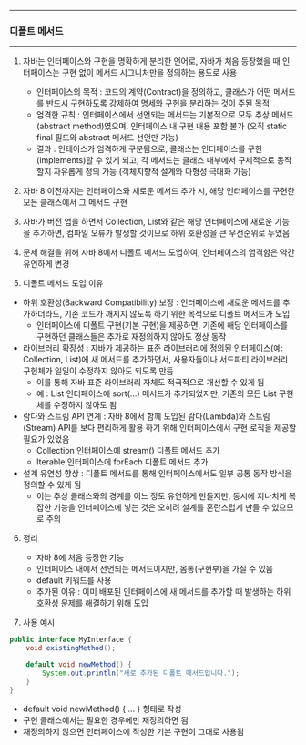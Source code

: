 -----
### 디폴트 메서드
-----
1. 자바는 인터페이스와 구현을 명확하게 분리한 언어로, 자바가 처음 등장했을 때 인터페이스는 구현 없이 메서드 시그니처만을 정의하는 용도로 사용
   - 인터페이스의 목적 : 코드의 계약(Contract)을 정의하고, 클래스가 어떤 메서드를 반드시 구현하도록 강제하여 명세와 구현을 분리하는 것이 주된 목적
   - 엄격한 규칙 : 인터페이스에서 선언되는 메서드는 기본적으로 모두 추상 메서드(abstract method)였으며, 인터페이스 내 구현 내용 포함 불가 (오직 static final 필드와 abstract 메서드 선언만 가능)
   - 결과 : 인테이스가 엄격하게 구분됨으로, 클래스는 인터페이스를 구현(implements)할 수 있게 되고, 각 메서드는 클래스 내부에서 구체적으로 동작할지 자유롭게 정의 가능 (객체지향적 설계와 다형성 극대화 가능)

2. 자바 8 이전까지는 인터페이스와 새로운 메서드 추가 시, 해당 인터페이스를 구현한 모든 클래스에서 그 메서드 구현
3. 자바가 버전 업을 하면서 Collection, List와 같은 해당 인터페이스에 새로운 기능을 추가하면, 컴파일 오류가 발생할 것이므로 하위 호환성을 큰 우선순위로 두었음
4. 문제 해결을 위해 자바 8에서 디폴트 메서드 도업하여, 인터페이스의 엄격함은 약간 유연하게 변경
5. 디폴트 메서드 도입 이유
  - 하위 호환성(Backward Compatibility) 보장 : 인터페이스에 새로운 메서드를 추가하더라도, 기존 코드가 깨지지 않도록 하기 위한 목적으로 디폴트 메서드가 도입
    + 인터페이스에 디폴트 구현(기본 구현)을 제공하면, 기존에 해당 인터페이스를 구현하던 클래스들은 추가로 재정의하지 않아도 정상 동작
  - 라이브러리 확장성 : 자바가 제공하는 표준 라이브러리에 정의된 인터페이스(예: Collection, List)에 새 메서드를 추가하면서, 사용자들이나 서드파티 라이브러리 구현체가 일일이 수정하지 않아도 되도록 만듬
    + 이를 통해 자바 표준 라이브러리 자체도 적극적으로 개선할 수 있게 됨
    + 예 : List 인터페이스에 sort(...) 메서드가 추가되었지만, 기존의 모든 List 구현체를 수정하지 않아도 됨
  - 람다와 스트림 API 연계 : 자바 8에서 함께 도입된 람다(Lambda)와 스트림(Stream) API를 보다 편리하게 활용 하기 위해 인터페이스에서 구현 로직을 제공할 필요가 있었음
    + Collection 인터페이스에 stream() 디폴트 메서드 추가
    + Iterable 인터페이스에 forEach 디폴트 메서드 추가
  - 설계 유연성 향상 : 디폴트 메서드를 통해 인터페이스에서도 일부 공통 동작 방식을 정의할 수 있게 됨
    + 이는 추상 클래스와의 경계를 어느 정도 유연하게 만들지만, 동시에 지나치게 복잡한 기능을 인터페이스에 넣는 것은 오히려 설계를 혼란스럽게 만들 수 있으므로 주의

6. 정리
   - 자바 8에 처음 등장한 기능
   - 인터페이스 내에서 선언되는 메서드이지만, 몸통(구현부)을 가질 수 있음
   - default 키워드를 사용  
   - 추가된 이유 : 이미 배포된 인터페이스에 새 메서드를 추가할 때 발생하는 하위 호환성 문제를 해결하기 위해 도입

7. 사용 예시
```java
public interface MyInterface {
    void existingMethod();

    default void newMethod() {
        System.out.println("새로 추가된 디폴트 메서드입니다.");
    }
}
```
  - default void newMethod() { ... } 형태로 작성
  - 구현 클래스에서는 필요한 경우에만 재정의하면 됨
  - 재정의하지 않으면 인터페이스에 작성한 기본 구현이 그대로 사용됨
